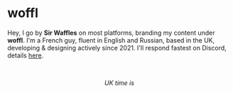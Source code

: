 # woffl

Hey, I go by <b>Sir Waffles</b> on most platforms, branding my content under <b>woffl</b>. I'm a French guy, fluent in English and Russian, based in the UK, developing & designing actively since 2021. I'll respond fastest on Discord, details [here](contact).

<br/>
<p style="text-align: center"><i>UK time is <code><span id="time"></span></code></i></p>

<script>
	function updateTime() {
		const now = new Date();
		const options = {
			timeZone: 'Europe/London',
			hour: '2-digit',
			minute: '2-digit',
			second: '2-digit',
			hour12: false
		};
		const ukTime = now.toLocaleTimeString('en-GB', options);
		document.getElementById('time').textContent = ukTime;
	}
	setInterval(updateTime, 1000);
	window.onload = updateTime;
</script>
